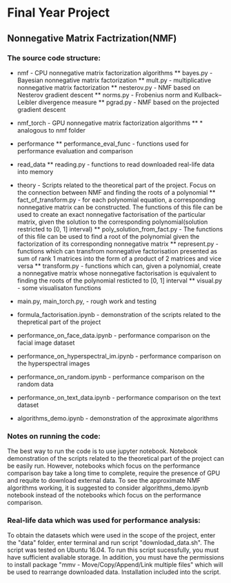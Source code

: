# Final Year Project
## Nonnegative Matrix Factrization(NMF)


### The source code structure:

* nmf - CPU nonnegative matrix factorization algorithms
** bayes.py - Bayesian nonnegative matrix factorization
** mult.py - multiplicative nonnegative matrix factorization
** nesterov.py - NMF based on Nesterov gradient descent 
** norms.py - Frobenius norm and  Kullback–Leibler divergence measure
** pgrad.py - NMF based on the projected gradient descent 

* nmf_torch - GPU nonnegative matrix factorization algorithms
** \* analogous to nmf folder

* performance
** performance_eval_func - functions used for performance evaluation and comparison

* read_data
** reading.py - functions to read downloaded real-life data into memory

* theory - Scripts related to the theoretical part of the project. Focus on the connection between NMF and finding the roots of a polynomial 
** fact_of_transform.py - for each polynomial equation, a corresponding nonnegative matrix can be constructed. The functions of this file can be used to create an exact nonnegative factorisation of the particular matrix, given the solution to the corresponding polynomial(solution restricted to [0, 1] interval)
** poly_solution_from_fact.py - The functions of this file can be used to find a root of the polynomial given the factorization of its corresponding nonnegative matrix
** represent.py - functions which can transfrom nonnegative factorisation presented as sum of rank 1 matrices into the form of a product of 2 matrices and vice versa 
** transform.py - functions which can, given a polynomial, create a nonnegative matrix whose nonnegative factorisation is equivalent to finding the roots of the polynomial resticted to [0, 1] interval
** visual.py - some visualisaton functions

* main.py, main_torch.py, - rough work and testing
* formula_factorisation.ipynb - demonstration of the scripts related to the thepretical part of the project
* performance_on_face_data.ipynb - performance comparison on the facial image dataset
* performance_on_hyperspectral_im.ipynb - performance comparison on the hyperspectral images
* performance_on_random.ipynb - performance comparison on the random data
* performance_on_text_data.ipynb - performance comparison on the text dataset
* algorithms_demo.ipynb - demonstration of the approximate algorithms 


### Notes on running the code:

The best way to run the code is to use jupyter notebook. Notebook demonstration of the scripts related to the theoretical part of the project can be easily run. However, notebooks which focus on the performance comparison bay take a long time to complete, require the presence of GPU and requite to download external data. To see the approximate NMF algorithms working, it is suggested to consider algorithms_demo.ipynb notebook instead of the notebooks which focus on the performance comparison. 

### Real-life data which was used for performance analysis:

To obtain the datasets which were used in the scope of the project, enter the "data" folder, enter terminal and run script "downlodad_data.sh". The script was tested on Ubuntu 16.04. To run this script sucessfully, you must have sufficient avaliable storage. In addition, you must have the permissions to install package "mmv - Move/Copy/Append/Link multiple files" which will be used to rearrange downloaded data. Installation included into the script.